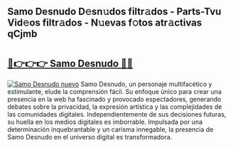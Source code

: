 ## Samo Desnudo D𝚎sn𝚞dos filtr𝚊dos - Parts-Tvu Vid𝚎os filtr𝚊dos - N𝚞evas f𝚘tos atr𝚊ctivas qCjmb

# <h2><a href="http://mb1cu4.tromn.icu/?c=Samo+Desnudo">🔗👉👉👉 Samo Desnudo 🔗🔗</a></h2>

[![Samo Desnudo nuevo](https://i.imgur.com/pEAQMta.gif)](http://mb1cu4.tromn.icu/?c=Samo+Desnudo)
Samo Desnudo, un personaje multifacético y estimulante, elude la comprensión fácil. Su enfoque único para crear una presencia en la web ha fascinado y provocado espectadores, generando debates sobre la privacidad, la expresión artística y las complejidades de las comunidades digitales. Independientemente de sus decisiones futuras, su huella en los medios digitales es imborrable. Impulsada por una determinación inquebrantable y un carisma innegable, la presencia de Samo Desnudo en el universo digital es transformadora.
